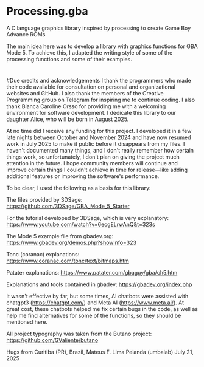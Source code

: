 # Processing.gba
A C language graphics library inspired by processing to create Game Boy Advance ROMs

The main idea here was to develop a library with graphics functions for GBA Mode 5. To achieve this, I adapted the writing style of some of the processing functions and some of their examples.

#

#Due credits and acknowledgements
I thank the programmers who made their code available for consultation on personal and organizational websites and GitHub. I also thank the members of the Creative Programming group on Telegram for inspiring me to continue coding. I also thank Bianca Caroline Orsso for providing me with a welcoming environment for software development. I dedicate this library to our daughter Alice, who will be born in August 2025.

At no time did I receive any funding for this project. I developed it in a few late nights between October and November 2024 and have now resumed work in July 2025 to make it public before it disappears from my files. I haven't documented many things, and I don't really remember how certain things work, so unfortunately, I don't plan on giving the project much attention in the future. I hope community members will continue and improve certain things I couldn't achieve in time for release—like adding additional features or improving the software's performance.

To be clear, I used the following as a basis for this library:

The files provided by 3DSage:
https://github.com/3DSage/GBA_Mode_5_Starter

For the tutorial developed by 3DSage, which is very explanatory:
https://www.youtube.com/watch?v=6ecgELrwAnQ&t=323s

The Mode 5 example file from gbadev.org:
https://www.gbadev.org/demos.php?showinfo=323

Tonc (coranac) explanations:
https://www.coranac.com/tonc/text/bitmaps.htm

Patater explanations:
https://www.patater.com/gbaguy/gba/ch5.htm

Explanations and tools contained in gbadev:
https://gbadev.org/index.php

It wasn't effective by far, but some times, AI chatbots were assisted with chatgpt3 (https://chatgpt.com/) and Meta AI (https://www.meta.ai/). At great cost, these chatbots helped me fix certain bugs in the code, as well as help me find alternatives for some of the functions, so they should be mentioned here.

All project typography was taken from the Butano project:
https://github.com/GValiente/butano

Hugs from Curitiba (PR), Brazil,
Mateus F. Lima Pelanda (umbalab)
July 21, 2025
